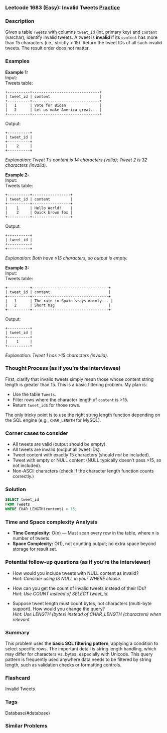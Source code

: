 ### Leetcode 1683 (Easy): Invalid Tweets [Practice](https://leetcode.com/problems/invalid-tweets)

### Description  
Given a table `Tweets` with columns `tweet_id` (int, primary key) and `content` (varchar), identify invalid tweets. A tweet is **invalid** if its `content` has more than 15 characters (i.e., strictly > 15). Return the tweet IDs of all such invalid tweets. The result order does not matter.

### Examples  
**Example 1:**  
Input:  
Tweets table:
```
+----------+------------------------------+
| tweet_id | content                      |
+----------+------------------------------+
|   1      | Vote for Biden               |
|   2      | Let us make America great... |
+----------+------------------------------+
```
Output:  
```
+----------+
| tweet_id |
+----------+
|    2     |
+----------+
```
*Explanation: Tweet 1's content is 14 characters (valid); Tweet 2 is 32 characters (invalid).*  

**Example 2:**  
Input:  
Tweets table:
```
+----------+-----------------+
| tweet_id | content         |
+----------+-----------------+
|    1     | Hello World!    |
|    2     | Quick brown fox |
+----------+-----------------+
```
Output:  
```
+----------+
| tweet_id |
+----------+
+----------+
```
*Explanation: Both have ≤15 characters, so output is empty.*  

**Example 3:**  
Input:  
Tweets table:
```
+----------+----------------------------------+
| tweet_id | content                          |
+----------+----------------------------------+
|   1      | The rain in Spain stays mainly... |
|   2      | Short msg                        |
+----------+----------------------------------+
```
Output:  
```
+----------+
| tweet_id |
+----------+
|    1     |
+----------+
```
*Explanation: Tweet 1 has >15 characters (invalid).*

### Thought Process (as if you’re the interviewee)  
First, clarify that invalid tweets simply mean those whose content string length is greater than 15. This is a basic filtering problem. My plan is:
- Use the table `Tweets`.
- Filter rows where the character length of `content` is >15.
- Return `tweet_id`s for those rows.

The only tricky point is to use the right string length function depending on the SQL engine (e.g., `CHAR_LENGTH` for MySQL).

### Corner cases to consider  
- All tweets are valid (output should be empty).
- All tweets are invalid (output all tweet IDs).
- Tweet content with exactly 15 characters (should *not* be included).
- Tweet with empty or NULL content (NULL typically doesn’t pass >15, so not included).
- Non-ASCII characters (check if the character length function counts correctly.)

### Solution

```sql
SELECT tweet_id
FROM Tweets
WHERE CHAR_LENGTH(content) > 15;
```

### Time and Space complexity Analysis  
- **Time Complexity:** O(n) — Must scan every row in the table, where n is number of tweets.
- **Space Complexity:** O(1), not counting output; no extra space beyond storage for result set.

### Potential follow-up questions (as if you’re the interviewer)  
- How would you include tweets with NULL content as invalid?  
  *Hint: Consider using IS NULL in your WHERE clause.*

- How can you get the count of invalid tweets instead of their IDs?  
  *Hint: Use COUNT instead of SELECT tweet_id.*

- Suppose tweet length must count bytes, not characters (multi-byte support). How would you change the query?  
  *Hint: Use LENGTH (bytes) instead of CHAR_LENGTH (characters) when relevant.*

### Summary
This problem uses the **basic SQL filtering pattern**, applying a condition to select specific rows. The important detail is string length handling, which may differ for characters vs. bytes, especially with Unicode. This query pattern is frequently used anywhere data needs to be filtered by string length, such as validation checks or formatting controls.


### Flashcard
Invalid Tweets

### Tags
Database(#database)

### Similar Problems
